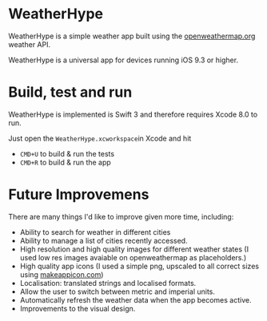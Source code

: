 WeatherHype
=
WeatherHype is a simple weather app built using the
[openweathermap.org](http://openweathermap.org) weather API.

WeatherHype is a universal app for devices running iOS 9.3 or higher.


Build, test and run
=
WeatherHype is implemented is Swift 3 and therefore requires Xcode 8.0 to run.

Just open the `WeatherHype.xcworkspace`in Xcode and hit 

* `CMD+U`  to build & run the tests
* `CMD+R`  to build & run the app


Future Improvemens
=

There are many things I'd like to improve given more time, including:

* Ability to search for weather in different cities 
* Ability to manage a list of cities recently accessed.
* High resolution and high quality images for different weather states (I used low res images avaiable on openweathermap as placeholders.)
* High quality app icons (I used a simple png, upscaled to all correct sizes using [makeappicon.com](https://makeappicon.com))
* Localisation: translated strings and localised formats.
* Allow the user to switch between metric and imperial units.
* Automatically refresh the weather data when the app becomes active.
* Improvements to the visual design.


	
        



